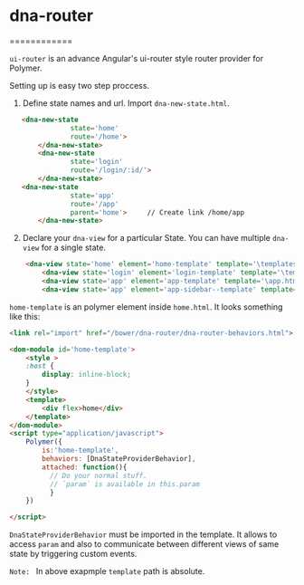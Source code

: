 # dna-router
============

`ui-router` is an advance Angular's ui-router style router provider for Polymer.

Setting up is easy two step proccess.
1. Define state names and url. Import `dna-new-state.html`.
 ```html
    <dna-new-state
				state='home'
				route='/home'>
		</dna-new-state>
		<dna-new-state
				state='login'
				route='/login/:id/'>
		</dna-new-state>
    <dna-new-state
				state='app'
				route='/app'
				parent='home'>     // Create link /home/app
		</dna-new-state>
```
2. Declare your `dna-view` for a particular State. You can have multiple `dna-view` for a single state. 
```html
    <dna-view state='home' element='home-template' template='\templates\home.html'></dna-view>
		<dna-view state='login' element='login-template' template='\templates\login.html'></dna-view>
		<dna-view state='app' element='app-template' template='\app.html'></dna-view>
		<dna-view state='app' element='app-sidebar--template' template='\templates\app-sidebar.html'></dna-view>
```
`home-template` is an polymer element inside `home.html`. It looks something like this:

```html
<link rel="import" href="/bower/dna-router/dna-router-behaviors.html">

<dom-module id='home-template'>
	<style >
	:host {
		display: inline-block;
	}
	</style>
	<template>
		<div flex>home</div>
	</template>
</dom-module>
<script type="application/javascript">
    Polymer({
        is:'home-template',
        behaviors: [DnaStateProviderBehavior],
        attached: function(){
          // Do your normal stuff.
          // `param` is available in this.param
	      }
    })

</script>
```
`DnaStateProviderBehavior` must be imported in the template. It allows to access `param` and also to communicate between different views of same state by triggering custom events.


`Note: ` In above exapmple `template` path is absolute.
